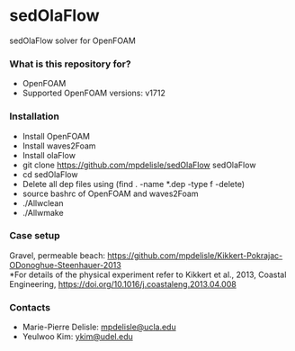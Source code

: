 # sedOlaFlow
sedOlaFlow solver for OpenFOAM

### What is this repository for? ###
* OpenFOAM
* Supported OpenFOAM versions: v1712

### Installation ###

* Install OpenFOAM
* Install waves2Foam
* Install olaFlow
* git clone https://github.com/mpdelisle/sedOlaFlow sedOlaFlow
* cd sedOlaFlow
* Delete all dep files using (find . -name *.dep -type f -delete)
* source bashrc of OpenFOAM and waves2Foam
* ./Allwclean
* ./Allwmake

### Case setup ###
Gravel, permeable beach: https://github.com/mpdelisle/Kikkert-Pokrajac-ODonoghue-Steenhauer-2013  
*For details of the physical experiment refer to Kikkert et al., 2013, Coastal Engineering, https://doi.org/10.1016/j.coastaleng.2013.04.008


### Contacts ###
* Marie-Pierre Delisle: mpdelisle@ucla.edu
* Yeulwoo Kim: ykim@udel.edu
